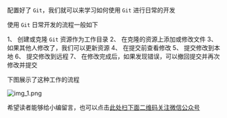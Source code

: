 配置好了 `Git`，我们就可以来学习如何使用 `Git` 进行日常的开发

使用 `Git` 日常开发的流程一般如下

1、  创建或克隆 `Git` 资源作为工作目录
2、  在克隆的资源上添加或修改文件
3、  如果其他人修改了，我们可以更新资源
4、  在提交前查看修改
5、  提交修改到本地
6、  提交修改到远程
7、  在修改完成后，如果发现错误，可以撤回提交并再次修改并提交

下图展示了这种工作的流程

![img\_1.png][img_1.png]


[img_1.png]: https://gitee.com/duchaochen/gongzhonghao/raw/master/个人博客文章/001-images/souyunku-web/2019/08/0803/06/6/img_1.png


希望读者能够给小编留言，也可以点击[此处扫下面二维码关注微信公众号](https://www.ycbbs.vip/?p=28 "此处扫下面二维码关注微信公众号")